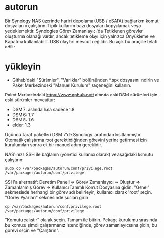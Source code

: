 # autorun
Bir Synology NAS üzerinde harici depolama (USB / eSATA) bağlarken komut dosyalarını çalıştırın. Tipik kullanım bazı dosyaları kopyalamak veya yedeklemektir. 
Synologies Görev Zamanlayıcı'da Tetiklenen görevler oluşturma olanağı vardır, ancak tetikleme olayı için yalnızca Önyükleme ve Kapatma kullanılabilir. USB olayları mevcut değildir. Bu açık bu araç ile telafi edilir.  

# yükleyin
* Github'daki "Sürümler", "Varlıklar" bölümünden *.spk dosyasını indirin ve Paket Merkezindeki "Manuel Kurulum" seçeneğini kullanın.

Paket Merkezindeki https://www.cphub.net/ altında eski DSM sürümleri için eski sürümler mevcuttur:
* DSM 7: aslında hala sadece 1.8
* DSM 6: 1.7
* DSM 5: 1.6
* elder: 1.3

Üçüncü Taraf paketleri DSM 7'de Synology tarafından kısıtlanmıştır. Otomatik çalıştırma root gerektirdiğinden 
görevini yerine getirmesi için kurulumdan sonra ek bir manuel adım gereklidir.

NAS'ınıza SSH ile bağlanın (yönetici kullanıcı olarak) ve aşağıdaki komutu çalıştırın:

```shell
sudo cp /var/packages/autorun/conf/privilege.root /var/packages/autorun/conf/privilege
```
SSH'a alternatif: 
Denetim Paneli => Görev Zamanlayıcı => Oluştur => Zamanlanmış Görev => Kullanıcı Tanımlı Komut Dosyasına gidin. "Genel" sekmesinde herhangi bir görev adı belirleyin, kullanıcı olarak 'root' seçin. "Görev Ayarları" sekmesinde şunları girin  
```shell
cp /var/packages/autorun/conf/privilege.root /var/packages/autorun/conf/privilege
```
"Komutu çalıştır" olarak seçin. Tamam ile bitirin. Pckage kurulumu sırasında bu komutu şimdi çalıştırmanız istendiğinde, görev zamanlayıcısına gidin, bu görevi seçin ve "Çalıştırın". 


